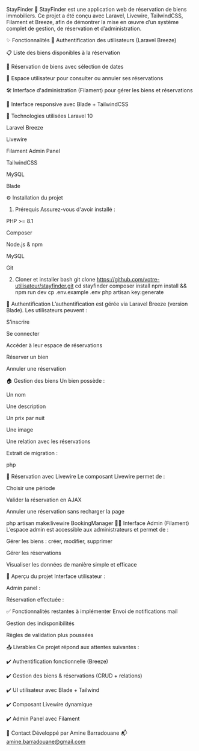 StayFinder 🏡
StayFinder est une application web de réservation de biens immobiliers. Ce projet a été conçu avec Laravel, Livewire, TailwindCSS, Filament et Breeze, afin de démontrer la mise en œuvre d’un système complet de gestion, de réservation et d’administration.

✨ Fonctionnalités
🔐 Authentification des utilisateurs (Laravel Breeze)

📋 Liste des biens disponibles à la réservation

📅 Réservation de biens avec sélection de dates

👤 Espace utilisateur pour consulter ou annuler ses réservations

🛠️ Interface d'administration (Filament) pour gérer les biens et réservations

🎨 Interface responsive avec Blade + TailwindCSS

🚀 Technologies utilisées
Laravel 10

Laravel Breeze

Livewire

Filament Admin Panel

TailwindCSS

MySQL

Blade

⚙️ Installation du projet
1. Prérequis
Assurez-vous d'avoir installé :

PHP >= 8.1

Composer

Node.js & npm

MySQL

Git

2. Cloner et installer
bash
git clone https://github.com/votre-utilisateur/stayfinder.git
cd stayfinder
composer install
npm install && npm run dev
cp .env.example .env
php artisan key:generate

🔐 Authentification
L’authentification est gérée via Laravel Breeze (version Blade). Les utilisateurs peuvent :

S’inscrire

Se connecter

Accéder à leur espace de réservations

Réserver un bien

Annuler une réservation

🏠 Gestion des biens
Un bien possède :

Un nom

Une description

Un prix par nuit

Une image

Une relation avec les réservations

Extrait de migration :

php

📆 Réservation avec Livewire
Le composant Livewire permet de :

Choisir une période

Valider la réservation en AJAX

Annuler une réservation sans recharger la page

php artisan make:livewire BookingManager
🧑‍💼 Interface Admin (Filament)
L’espace admin est accessible aux administrateurs et permet de :

Gérer les biens : créer, modifier, supprimer

Gérer les réservations

Visualiser les données de manière simple et efficace

📸 Aperçu du projet
Interface utilisateur :

Admin panel :

Réservation effectuée :

✅ Fonctionnalités restantes à implémenter
Envoi de notifications mail

Gestion des indisponibilités

Règles de validation plus poussées

📤 Livrables
Ce projet répond aux attentes suivantes :

✔️ Authentification fonctionnelle (Breeze)

✔️ Gestion des biens & réservations (CRUD + relations)

✔️ UI utilisateur avec Blade + Tailwind

✔️ Composant Livewire dynamique

✔️ Admin Panel avec Filament

📧 Contact
Développé par Amine Barradouane
📬 amine.barradouane@gmail.com


